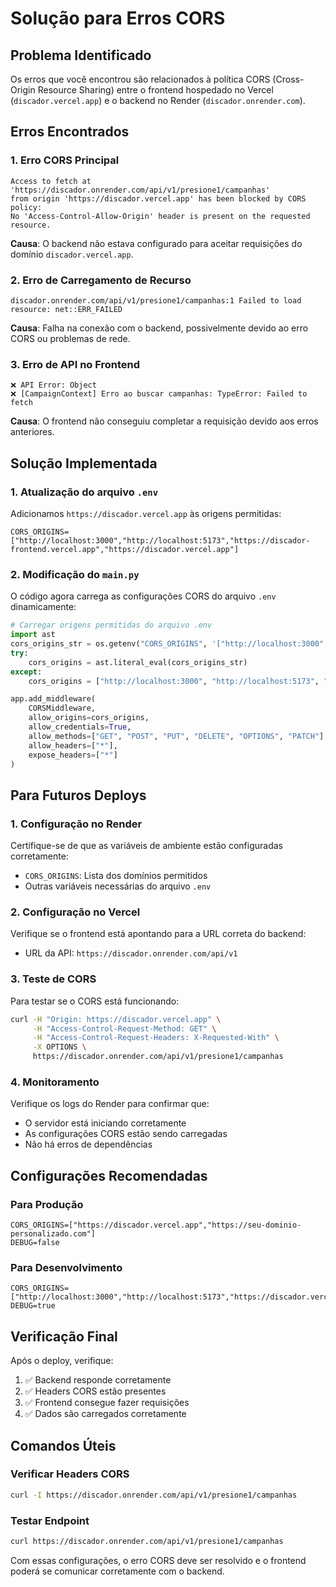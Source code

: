 # Solução para Erros CORS

## Problema Identificado

Os erros que você encontrou são relacionados à política CORS (Cross-Origin Resource Sharing) entre o frontend hospedado no Vercel (`discador.vercel.app`) e o backend no Render (`discador.onrender.com`).

## Erros Encontrados

### 1. Erro CORS Principal
```
Access to fetch at 'https://discador.onrender.com/api/v1/presione1/campanhas' 
from origin 'https://discador.vercel.app' has been blocked by CORS policy: 
No 'Access-Control-Allow-Origin' header is present on the requested resource.
```

**Causa**: O backend não estava configurado para aceitar requisições do domínio `discador.vercel.app`.

### 2. Erro de Carregamento de Recurso
```
discador.onrender.com/api/v1/presione1/campanhas:1 Failed to load resource: net::ERR_FAILED
```

**Causa**: Falha na conexão com o backend, possivelmente devido ao erro CORS ou problemas de rede.

### 3. Erro de API no Frontend
```
❌ API Error: Object
❌ [CampaignContext] Erro ao buscar campanhas: TypeError: Failed to fetch
```

**Causa**: O frontend não conseguiu completar a requisição devido aos erros anteriores.

## Solução Implementada

### 1. Atualização do arquivo `.env`
Adicionamos `https://discador.vercel.app` às origens permitidas:
```env
CORS_ORIGINS=["http://localhost:3000","http://localhost:5173","https://discador-frontend.vercel.app","https://discador.vercel.app"]
```

### 2. Modificação do `main.py`
O código agora carrega as configurações CORS do arquivo `.env` dinamicamente:
```python
# Carregar origens permitidas do arquivo .env
import ast
cors_origins_str = os.getenv("CORS_ORIGINS", '["http://localhost:3000","http://localhost:5173","https://discador.vercel.app"]')
try:
    cors_origins = ast.literal_eval(cors_origins_str)
except:
    cors_origins = ["http://localhost:3000", "http://localhost:5173", "https://discador.vercel.app"]

app.add_middleware(
    CORSMiddleware,
    allow_origins=cors_origins,
    allow_credentials=True,
    allow_methods=["GET", "POST", "PUT", "DELETE", "OPTIONS", "PATCH"],
    allow_headers=["*"],
    expose_headers=["*"]
)
```

## Para Futuros Deploys

### 1. Configuração no Render
Certifique-se de que as variáveis de ambiente estão configuradas corretamente:
- `CORS_ORIGINS`: Lista dos domínios permitidos
- Outras variáveis necessárias do arquivo `.env`

### 2. Configuração no Vercel
Verifique se o frontend está apontando para a URL correta do backend:
- URL da API: `https://discador.onrender.com/api/v1`

### 3. Teste de CORS
Para testar se o CORS está funcionando:
```bash
curl -H "Origin: https://discador.vercel.app" \
     -H "Access-Control-Request-Method: GET" \
     -H "Access-Control-Request-Headers: X-Requested-With" \
     -X OPTIONS \
     https://discador.onrender.com/api/v1/presione1/campanhas
```

### 4. Monitoramento
Verifique os logs do Render para confirmar que:
- O servidor está iniciando corretamente
- As configurações CORS estão sendo carregadas
- Não há erros de dependências

## Configurações Recomendadas

### Para Produção
```env
CORS_ORIGINS=["https://discador.vercel.app","https://seu-dominio-personalizado.com"]
DEBUG=false
```

### Para Desenvolvimento
```env
CORS_ORIGINS=["http://localhost:3000","http://localhost:5173","https://discador.vercel.app"]
DEBUG=true
```

## Verificação Final

Após o deploy, verifique:
1. ✅ Backend responde corretamente
2. ✅ Headers CORS estão presentes
3. ✅ Frontend consegue fazer requisições
4. ✅ Dados são carregados corretamente

## Comandos Úteis

### Verificar Headers CORS
```bash
curl -I https://discador.onrender.com/api/v1/presione1/campanhas
```

### Testar Endpoint
```bash
curl https://discador.onrender.com/api/v1/presione1/campanhas
```

Com essas configurações, o erro CORS deve ser resolvido e o frontend poderá se comunicar corretamente com o backend.